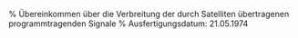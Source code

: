 % Übereinkommen über die Verbreitung der durch Satelliten übertragenen programmtragenden Signale
% Ausfertigungsdatum: 21.05.1974
 